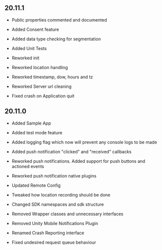 ## 20.11.1
* Public properties commented and documented

* Added Consent feature
* Added data type checking for segmentation
* Added Unit Tests

* Reworked init
* Reworked location handling
* Reworked timestamp, dow, hours and tz
* Reworked Server url cleaning
* Fixed crash on Application quit

## 20.11.0
* Added Sample App
* Added test mode feature 
* Added logging flag which now will prevent any console logs to be made
* Added push notification "clicked" and "received" callbacks

* Reworked push notifications. Added support for push buttons and actioned events
* Reworked push notification native plugins

* Updated Remote Config
* Tweaked how location recording should be done
* Changed SDK namespaces and sdk structure

* Removed Wrapper classes and unnecessary interfaces
* Removed Unity Mobile Notifications Plugin
* Renamed Crash Reporting interface 

* Fixed undesired request queue behaviour